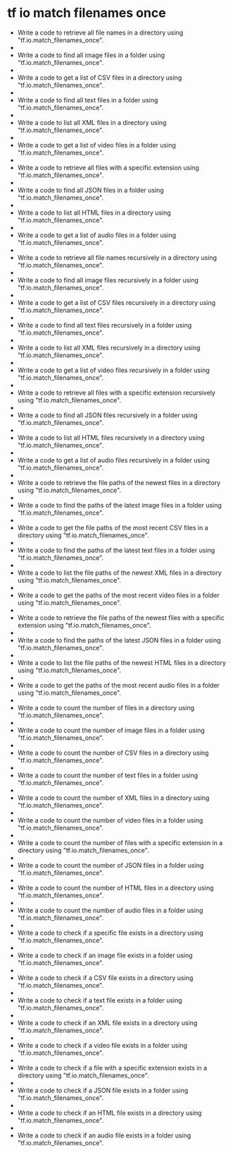 # tf io match filenames once

- Write a code to retrieve all file names in a directory using "tf.io.match_filenames_once".
- 
- Write a code to find all image files in a folder using "tf.io.match_filenames_once".
- 
- Write a code to get a list of CSV files in a directory using "tf.io.match_filenames_once".
- 
- Write a code to find all text files in a folder using "tf.io.match_filenames_once".
- 
- Write a code to list all XML files in a directory using "tf.io.match_filenames_once".
- 
- Write a code to get a list of video files in a folder using "tf.io.match_filenames_once".
- 
- Write a code to retrieve all files with a specific extension using "tf.io.match_filenames_once".
- 
- Write a code to find all JSON files in a folder using "tf.io.match_filenames_once".
- 
- Write a code to list all HTML files in a directory using "tf.io.match_filenames_once".
- 
- Write a code to get a list of audio files in a folder using "tf.io.match_filenames_once".
- 
- Write a code to retrieve all file names recursively in a directory using "tf.io.match_filenames_once".
- 
- Write a code to find all image files recursively in a folder using "tf.io.match_filenames_once".
- 
- Write a code to get a list of CSV files recursively in a directory using "tf.io.match_filenames_once".
- 
- Write a code to find all text files recursively in a folder using "tf.io.match_filenames_once".
- 
- Write a code to list all XML files recursively in a directory using "tf.io.match_filenames_once".
- 
- Write a code to get a list of video files recursively in a folder using "tf.io.match_filenames_once".
- 
- Write a code to retrieve all files with a specific extension recursively using "tf.io.match_filenames_once".
- 
- Write a code to find all JSON files recursively in a folder using "tf.io.match_filenames_once".
- 
- Write a code to list all HTML files recursively in a directory using "tf.io.match_filenames_once".
- 
- Write a code to get a list of audio files recursively in a folder using "tf.io.match_filenames_once".
- 
- Write a code to retrieve the file paths of the newest files in a directory using "tf.io.match_filenames_once".
- 
- Write a code to find the paths of the latest image files in a folder using "tf.io.match_filenames_once".
- 
- Write a code to get the file paths of the most recent CSV files in a directory using "tf.io.match_filenames_once".
- 
- Write a code to find the paths of the latest text files in a folder using "tf.io.match_filenames_once".
- 
- Write a code to list the file paths of the newest XML files in a directory using "tf.io.match_filenames_once".
- 
- Write a code to get the paths of the most recent video files in a folder using "tf.io.match_filenames_once".
- 
- Write a code to retrieve the file paths of the newest files with a specific extension using "tf.io.match_filenames_once".
- 
- Write a code to find the paths of the latest JSON files in a folder using "tf.io.match_filenames_once".
- 
- Write a code to list the file paths of the newest HTML files in a directory using "tf.io.match_filenames_once".
- 
- Write a code to get the paths of the most recent audio files in a folder using "tf.io.match_filenames_once".
- 
- Write a code to count the number of files in a directory using "tf.io.match_filenames_once".
- 
- Write a code to count the number of image files in a folder using "tf.io.match_filenames_once".
- 
- Write a code to count the number of CSV files in a directory using "tf.io.match_filenames_once".
- 
- Write a code to count the number of text files in a folder using "tf.io.match_filenames_once".
- 
- Write a code to count the number of XML files in a directory using "tf.io.match_filenames_once".
- 
- Write a code to count the number of video files in a folder using "tf.io.match_filenames_once".
- 
- Write a code to count the number of files with a specific extension in a directory using "tf.io.match_filenames_once".
- 
- Write a code to count the number of JSON files in a folder using "tf.io.match_filenames_once".
- 
- Write a code to count the number of HTML files in a directory using "tf.io.match_filenames_once".
- 
- Write a code to count the number of audio files in a folder using "tf.io.match_filenames_once".
- 
- Write a code to check if a specific file exists in a directory using "tf.io.match_filenames_once".
- 
- Write a code to check if an image file exists in a folder using "tf.io.match_filenames_once".
- 
- Write a code to check if a CSV file exists in a directory using "tf.io.match_filenames_once".
- 
- Write a code to check if a text file exists in a folder using "tf.io.match_filenames_once".
- 
- Write a code to check if an XML file exists in a directory using "tf.io.match_filenames_once".
- 
- Write a code to check if a video file exists in a folder using "tf.io.match_filenames_once".
- 
- Write a code to check if a file with a specific extension exists in a directory using "tf.io.match_filenames_once".
- 
- Write a code to check if a JSON file exists in a folder using "tf.io.match_filenames_once".
- 
- Write a code to check if an HTML file exists in a directory using "tf.io.match_filenames_once".
- 
- Write a code to check if an audio file exists in a folder using "tf.io.match_filenames_once".